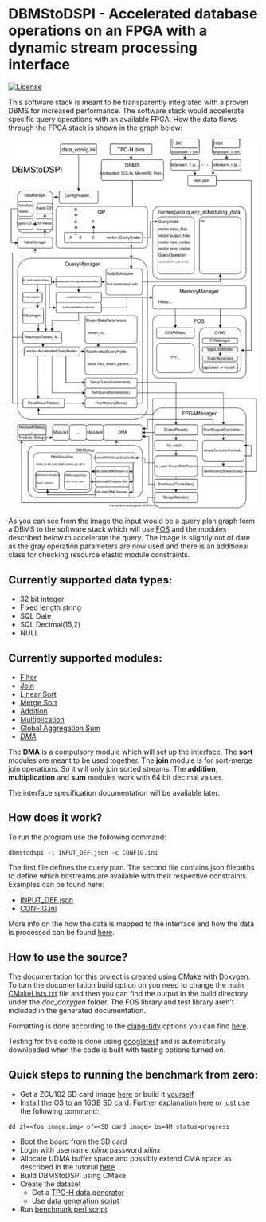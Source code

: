 # DBMStoDSPI - Accelerated database operations on an FPGA with a dynamic stream processing interface

[![License](https://img.shields.io/badge/License-Apache%202.0-blue.svg)](https://opensource.org/licenses/Apache-2.0)

This software stack is meant to be transparently integrated with a proven DBMS for increased performance. The software stack would accelerate specific query operations with an available FPGA. How the data flows through the FPGA stack is shown in the graph below:

![DBMStoDSPI source layout](./docs/DBMStoDSPI_graph.svg)

As you can see from the image the input would be a query plan graph form a DBMS to the software stack which will use [FOS](https://github.com/FPGA-Research-Manchester/fos) and the modules described below to accelerate the query. The image is slightly out of date as the gray operation parameters are now used and there is an additional class for checking resource elastic module constraints.

## Currently supported data types:

- 32 bit integer
- Fixed length string
- SQL Date
- SQL Decimal(15,2)
- NULL

## Currently supported modules:

- [Filter](https://docs.google.com/document/d/1aYy9Etr1Ixwe3E7jI4mP0RaP6_JUYoRPTvVph6-HNGM/view)
- [Join](https://docs.google.com/document/d/1r0RVhj606VpfFN-_qD-pGoYDA3DNoBDvr2w0ZUhhkLU/view)
- [Linear Sort](https://docs.google.com/document/d/1rDDLILdMLcuyK8YAFJgvJH6Eq8vFAtm5XBoBC7NX44E/view)
- [Merge Sort](https://docs.google.com/document/d/1PdNX-QX6q9c99VxUFVUgqroxa9sadZm0mU3asQ_sdqQ/view)
- [Addition](https://docs.google.com/document/d/1z2pN-B5mMqBWMHZfsHWlNOEh4y0oQSoJJaQwMiRgKD8/view)
- [Multiplication](https://docs.google.com/document/d/13FvDpvQOcqsJmrKadfZ0wl7sOHxVujxV2PWCQ0EDBH0/view)
- [Global Aggregation Sum](https://docs.google.com/document/d/17INhz4SAK0X97FyJYAxEcWI2qQLcixy8q_eU_KDbDEw/view)
- [*DMA*](https://docs.google.com/document/d/1cxJLcjkrTCrByOmtiYwsu4Ptbp78npZbajhQ878ixp0/view)

The **DMA** is a compulsory module which will set up the interface.
The **sort** modules are meant to be used together.
The **join** module is for sort-merge join operations. So it will only join sorted streams.
The **addition**, **multiplication** and **sum** modules work with 64 bit decimal values.

The interface specification documentation will be available later.

## How does it work?

To run the program use the following command:

```
dbmstodspi -i INPUT_DEF.json -c CONFIG.ini
```

The first file defines the query plan. The second file contains json filepaths to define which bitstreams are available with their respective constraints. Examples can be found here:

* [INPUT_DEF.json](./resources/input_defs/TPCH_Q19_SF01.json)
* [CONFIG.ini](./resources/config.ini)

More info on the how the data is mapped to the interface and how the data is processed can be found [here](./docs/README.md).

## How to use the source?

The documentation for this project is created using [CMake](https://cmake.org/cmake/help/latest/guide/tutorial/index.html) with [Doxygen](https://www.doxygen.nl/manual/starting.html). To turn the documentation build option on you need to change the main [CMakeLists.txt](./CMakeLists.txt) file and then you can find the output in the build directory under the *doc_doxygen* folder. The FOS library and test library aren't included in the generated documentation.

Formatting is done according to the [clang-tidy](https://clang.llvm.org/extra/clang-tidy/) options you can find [here](./.clang-tidy).

Testing for this code is done using [googletest](https://github.com/google/googletest) and is automatically downloaded when the code is built with testing options turned on.

## Quick steps to running the benchmark from zero:

* Get a ZCU102 SD card image [here](https://github.com/FPGA-Research-Manchester/fos/blob/fdac37e188e217293d296d9973c22500c8a4367c/sd_card_images/README.md) or build it [yourself](https://github.com/FPGA-Research-Manchester/fos/blob/fdac37e188e217293d296d9973c22500c8a4367c/sd_card_images/build/README.md)
* Install the OS to an 16GB SD card. Further explanation [here](https://raspberrypi.stackexchange.com/questions/931/how-do-i-install-an-os-image-onto-an-sd-card) or just use the following command:

```
dd if=<fos_image.img> of=<SD card image> bs=4M status=progress
```

* Boot the board from the SD card
* Login with username *xilinx* password *xilinx*
* Allocate UDMA buffer space and possibly extend CMA space as described in the tutorial [here](./docs/memory_allocation.md)
* Build DBMStoDSPI using CMake
* Create the dataset 
  * Get a [TPC-H data generator](https://github.com/databricks/tpch-dbgen) 
  * Use [data generation script](./resources/benchmark/generate_data.sh)
* Run [benchmark perl script](./resources/benchmark/benchmark.pl)